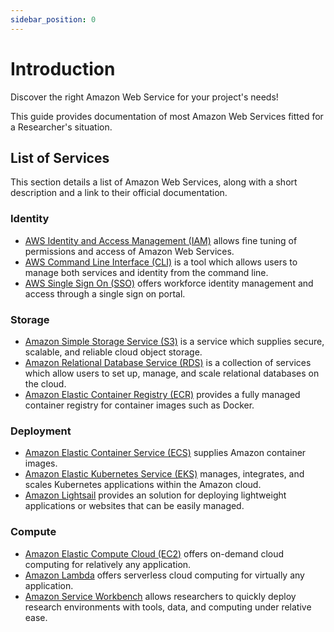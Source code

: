 ```yaml
---
sidebar_position: 0
---
```

# Introduction

Discover the right Amazon Web Service for your project's needs!

This guide provides documentation of most Amazon Web Services fitted for a Researcher's situation. 

## List of Services

This section details a list of Amazon Web Services, along with a short description and a link to their official documentation. 

### Identity

- [AWS Identity and Access Management (IAM)](https://aws.amazon.com/iam/) allows fine tuning of permissions and access of Amazon Web Services. 
- [AWS Command Line Interface (CLI)](https://aws.amazon.com/cli/) is a tool which allows users to manage both services and identity from the command line.
- [AWS Single Sign On (SSO)](https://aws.amazon.com/single-sign-on/) offers workforce identity management and access through a single sign on portal. 

### Storage

- [Amazon Simple Storage Service (S3)](https://aws.amazon.com/s3/) is a service which supplies secure, scalable, and reliable cloud object storage. 
- [Amazon Relational Database Service (RDS)](https://aws.amazon.com/rds/) is a collection of services which allow users to set up, manage, and scale relational databases on the cloud. 
- [Amazon Elastic Container Registry (ECR)](https://aws.amazon.com/ecr/) provides a fully managed container registry for container images such as Docker. 

### Deployment

- [Amazon Elastic Container Service (ECS)](https://aws.amazon.com/ecs/) supplies Amazon container images. 
- [Amazon Elastic Kubernetes Service (EKS)](https://aws.amazon.com/eks/) manages, integrates, and scales Kubernetes applications within the Amazon cloud. 
- [Amazon Lightsail](https://aws.amazon.com/lightsail/) provides an solution for deploying lightweight applications or websites that can be easily managed.

### Compute

- [Amazon Elastic Compute Cloud (EC2)](https://aws.amazon.com/ec2/) offers on-demand cloud computing for relatively any application. 
- [Amazon Lambda](https://aws.amazon.com/lambda/) offers serverless cloud computing for virtually any application. 
- [Amazon Service Workbench](https://aws.amazon.com/government-education/research-and-technical-computing/service-workbench/) allows researchers to quickly deploy research environments with tools, data, and computing under relative ease.